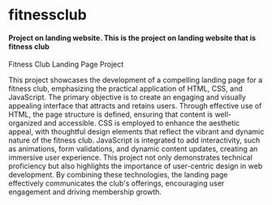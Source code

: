 <h1>fitnessclub</h1>
<h4>Project on landing website. This is the project on landing website that is fitness club</h4>
<p>
Fitness Club Landing Page Project

This project showcases the development of a compelling landing page for a fitness club, emphasizing the practical application of HTML, CSS, and JavaScript. The primary objective is to create an engaging and visually appealing interface that attracts and retains users. Through effective use of HTML, the page structure is defined, ensuring that content is well-organized and accessible. CSS is employed to enhance the aesthetic appeal, with thoughtful design elements that reflect the vibrant and dynamic nature of the fitness club. JavaScript is integrated to add interactivity, such as animations, form validations, and dynamic content updates, creating an immersive user experience. This project not only demonstrates technical proficiency but also highlights the importance of user-centric design in web development. By combining these technologies, the landing page effectively communicates the club's offerings, encouraging user engagement and driving membership growth.</p>
